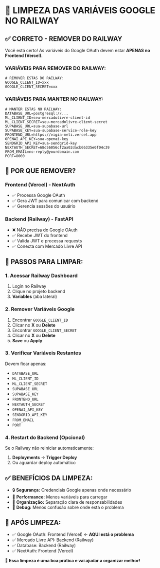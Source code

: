 # 🧹 LIMPEZA DAS VARIÁVEIS GOOGLE NO RAILWAY

## ✅ **CORRETO - REMOVER DO RAILWAY**

Você está certo! As variáveis do Google OAuth devem estar **APENAS no Frontend (Vercel)**.

### **VARIÁVEIS PARA REMOVER DO RAILWAY:**
```env
# REMOVER ESTAS DO RAILWAY:
GOOGLE_CLIENT_ID=xxx
GOOGLE_CLIENT_SECRET=xxx
```

### **VARIÁVEIS PARA MANTER NO RAILWAY:**
```env
# MANTER ESTAS NO RAILWAY:
DATABASE_URL=postgresql://...
ML_CLIENT_ID=seu-mercadolivre-client-id
ML_CLIENT_SECRET=seu-mercadolivre-client-secret
SUPABASE_URL=sua-supabase-url
SUPABASE_KEY=sua-supabase-service-role-key
FRONTEND_URL=https://vigia-meli.vercel.app
OPENAI_API_KEY=sua-openai-key
SENDGRID_API_KEY=sua-sendgrid-key
NEXTAUTH_SECRET=68d56056cf2aa02dacb66335e0f04c39
FROM_EMAIL=no-reply@yourdomain.com
PORT=8000
```

## 🎯 **POR QUE REMOVER?**

### **Frontend (Vercel) - NextAuth**
- ✅ Processa Google OAuth
- ✅ Gera JWT para comunicar com backend
- ✅ Gerencia sessões do usuário

### **Backend (Railway) - FastAPI**  
- ❌ NÃO precisa do Google OAuth
- ✅ Recebe JWT do frontend
- ✅ Valida JWT e processa requests
- ✅ Conecta com Mercado Livre API

## 🔧 **PASSOS PARA LIMPAR:**

### **1. Acessar Railway Dashboard**
1. Login no Railway
2. Clique no projeto backend
3. **Variables** (aba lateral)

### **2. Remover Variáveis Google**
1. Encontrar `GOOGLE_CLIENT_ID`
2. Clicar no **X** ou **Delete**
3. Encontrar `GOOGLE_CLIENT_SECRET` 
4. Clicar no **X** ou **Delete**
5. **Save** ou **Apply**

### **3. Verificar Variáveis Restantes**
Devem ficar apenas:
- `DATABASE_URL`
- `ML_CLIENT_ID`
- `ML_CLIENT_SECRET`
- `SUPABASE_URL`
- `SUPABASE_KEY`
- `FRONTEND_URL`
- `NEXTAUTH_SECRET`
- `OPENAI_API_KEY`
- `SENDGRID_API_KEY`
- `FROM_EMAIL`
- `PORT`

### **4. Restart do Backend (Opcional)**
Se o Railway não reiniciar automaticamente:
1. **Deployments** → **Trigger Deploy**
2. Ou aguardar deploy automático

## ✅ **BENEFÍCIOS DA LIMPEZA:**
- 🔒 **Segurança:** Credenciais Google apenas onde necessário
- 🚀 **Performance:** Menos variáveis para carregar
- 🧹 **Organização:** Separação clara de responsabilidades
- 🐛 **Debug:** Menos confusão sobre onde está o problema

## 🎯 **APÓS LIMPEZA:**
- ✅ Google OAuth: Frontend (Vercel) ← **AQUI está o problema**
- ✅ Mercado Livre API: Backend (Railway)
- ✅ Database: Backend (Railway)
- ✅ NextAuth: Frontend (Vercel)

**🎊 Essa limpeza é uma boa prática e vai ajudar a organizar melhor!**